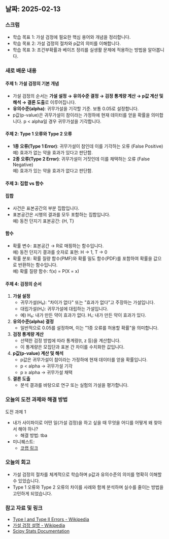 ## 날짜: 2025-02-13

### 스크럼
- 학습 목표 1: 가설 검정에 필요한 핵심 용어와 개념을 정리합니다.
- 학습 목표 2: 가설 검정의 절차와 p값의 의미를 이해합니다.
- 학습 목표 3: 조건부확률과 베이즈 정리를 실생활 문제에 적용하는 방법을 알아봅니다.

### 새로 배운 내용
#### 주제 1: 가설 검정의 기본 개념
- 가설 검정의 순서는 **가설 설정 → 유의수준 결정 → 검정 통계량 계산 → p값 계산 및 해석 → 결론 도출**로 이루어집니다.
- **유의수준(alpha)**: 귀무가설을 기각할 기준. 보통 0.05로 설정합니다.
- p값(p-value)은 귀무가설이 참이라는 가정하에 현재 데이터를 얻을 확률을 의미합니다. p < alpha일 경우 귀무가설을 기각합니다.

#### 주제 2: Type 1 오류와 Type 2 오류
- **1종 오류(Type 1 Error)**: 귀무가설이 참인데 이를 기각하는 오류 (False Positive)  
  예) 효과가 없는 약을 효과가 있다고 판단함.
- **2종 오류(Type 2 Error)**: 귀무가설이 거짓인데 이를 채택하는 오류 (False Negative)  
  예) 효과가 있는 약을 효과가 없다고 판단함.

#### 주제 3: 집합 vs 함수
#### 집합
- 사건은 표본공간의 부분 집합입니다.
- 표본공간은 시행의 결과를 모두 포함하는 집합입니다.  
  예) 동전 던지기 표본공간: {H, T}

#### 함수
- 확률 변수: 표본공간 → R로 매핑하는 함수입니다.  
  예) 동전 던지기 결과를 숫자로 표현: H → 1, T → 0
- 확률 분포: 확률 질량 함수(PMF)와 확률 밀도 함수(PDF)를 포함하여 확률을 값으로 반환하는 함수입니다.  
  예) 확률 질량 함수: f(x) = P(X = x)

#### 주제 4: 검정의 순서
1. **가설 설정**  
   - 귀무가설(H₀): "차이가 없다" 또는 "효과가 없다"고 주장하는 가설입니다.  
   - 대립가설(H₁): 귀무가설에 대립하는 가설입니다.
   - 예) H₀: 내가 만든 약이 효과가 없다. H₁: 내가 만든 약이 효과가 있다.
2. **유의수준(alpha) 결정**  
   - 일반적으로 0.05를 설정하며, 이는 "1종 오류를 허용할 확률"을 의미합니다.
3. **검정 통계량 계산**  
   - 선택한 검정 방법에 따라 통계량(t, z 등)을 계산합니다.
   - 이 통계량은 모집단과 표본 간 차이를 수치화한 값입니다.
4. **p값(p-value) 계산 및 해석**  
   - p값은 귀무가설이 참이라는 가정하에 현재 데이터를 얻을 확률입니다.  
   - p < alpha → 귀무가설 기각  
   - p ≥ alpha → 귀무가설 채택
5. **결론 도출**  
   - 분석 결과를 바탕으로 연구 또는 실험의 가설을 평가합니다.

### 오늘의 도전 과제와 해결 방법
도전 과제 1
- 내가 사이파이로 어떤 일(가설 검정)을 하고 싶을 때 무엇을 어디를 어떻게 왜 찾아서 해야 하나? 
  - 해결 방법: tba
- 미니퀘스트:
  - [코랩 링크](https://colab.research.google.com/drive/1JtGqfMNEP-aTsAIJxsrF4s0avUWoXcGS?usp=sharing)

### 오늘의 회고
- 가설 검정의 절차를 체계적으로 학습하며 p값과 유의수준의 의미를 명확히 이해할 수 있었습니다.  
- Type 1 오류와 Type 2 오류의 차이를 사례와 함께 분석하며 실수를 줄이는 방법을 고민하게 되었습니다.  

### 참고 자료 및 링크
- [Type I and Type II Errors - Wikipedia](https://en.wikipedia.org/wiki/Type_I_and_type_II_errors)
- [가설 검정 설명 - Wikipedia](https://en.wikipedia.org/wiki/Statistical_hypothesis_testing)
- [Scipy Stats Documentation](https://docs.scipy.org/doc/scipy/reference/stats.html)

